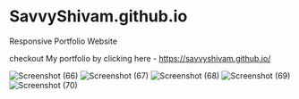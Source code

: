 # SavvyShivam.github.io

Responsive Portfolio Website


checkout My portfolio by clicking here - https://savvyshivam.github.io/



![Screenshot (66)](https://user-images.githubusercontent.com/85667548/172523515-6e942c25-d45e-40c3-868e-e94145acd112.png)
![Screenshot (67)](https://user-images.githubusercontent.com/85667548/172523556-0d4710bb-2ae2-4c69-8f25-450539cf22ca.png)
![Screenshot (68)](https://user-images.githubusercontent.com/85667548/172523625-cb760abe-6535-46d0-959f-8a8402390e89.png)
![Screenshot (69)](https://user-images.githubusercontent.com/85667548/172523648-1dd84da2-0e09-404e-92f7-118e1cc22c63.png)
![Screenshot (70)](https://user-images.githubusercontent.com/85667548/172523721-dc8220f9-d3d2-4608-80bd-e5b8f15e4269.png)
